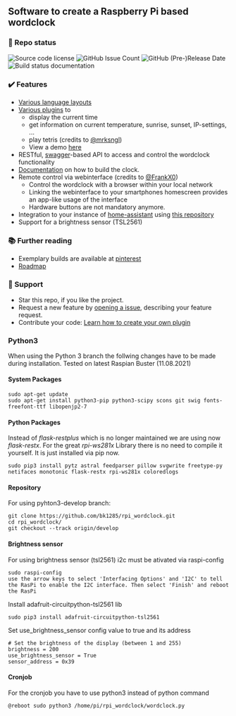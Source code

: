 ## Software to create a Raspberry Pi based wordclock

### :vertical_traffic_light: Repo status

<p align="left">
 <img alt="Source code license" src="https://img.shields.io/badge/license-GPL--3.0-informational"/>
 <img alt="GitHub Issue Count" src="https://img.shields.io/github/issues/bk1285/rpi_wordclock"/>
 <img alt="GitHub (Pre-)Release Date" src="https://img.shields.io/github/release-date-pre/bk1285/rpi_wordclock">
 <img alt="Build status documentation" src="https://readthedocs.org/projects/rpi-wordclock/badge/"/>
</p>

### ✔️ Features
 * [Various language layouts](https://github.com/bk1285/rpi_wordclock/tree/master/wordclock_layouts)
 * [Various plugins](https://github.com/bk1285/rpi_wordclock/tree/master/wordclock_plugins) to
     * display the current time
     * get information on current temperature, sunrise, sunset, IP-settings, ...
     * play tetris (credits to [@mrksngl](https://github.com/mrksngl))
     * View a demo [here](https://youtu.be/wcLQDykRBbM?t=84)
 * RESTful, [swagger](https://swagger.io/specification/)-based API to access and control the wordclock functionality
 * [Documentation](http://rpi-wordclock.readthedocs.io/en/master/) on how to build the clock.
 * Remote control via webinterface (credits to [@FrankX0](https://github.com/FrankX0))
     * Control the wordclock with a browser within your local network
     * Linking the webinterface to your smartphones homescreen provides an app-like usage of the interface
     * Hardware buttons are not mandatory anymore.
 * Integration to your instance of [home-assistant](https://www.home-assistant.io/) using [this repository](https://github.com/bk1285/rpi_wordclock_for_homeassistant/)
 * Support for a brightness sensor (TSL2561)
  
### :books: Further reading
 * Exemplary builds are available at [pinterest](https://www.pinterest.de/berndkrolla/wordclock-gallery/)
 * [Roadmap](https://github.com/bk1285/rpi_wordclock/projects)

### 👏 Support 
 * Star this repo, if you like the project. 
 * Request a new feature by [opening a issue](https://github.com/bk1285/rpi_wordclock/issues), describing your feature request.
 * Contribute your code: [Learn how to create your own plugin](https://rpi-wordclock.readthedocs.io/en/master/doc_further_reading.html#adding-a-new-plugin)

### Python3
When using the Python 3 branch the follwing changes have to be made during installation.
Tested on latest Raspian Buster (11.08.2021)

#### System Packages
```
sudo apt-get update
sudo apt-get install python3-pip python3-scipy scons git swig fonts-freefont-ttf libopenjp2-7
```

#### Python Packages
Instead of *flask-restplus* which is no longer maintained we are using now *flask-restx*.
For the great *rpi-ws281x* Library there is no need to compile it yourself. It is just installed via pip now.

```
sudo pip3 install pytz astral feedparser pillow svgwrite freetype-py netifaces monotonic flask-restx rpi-ws281x coloredlogs
```

#### Repository
For using pyhton3-develop branch:

```
git clone https://github.com/bk1285/rpi_wordclock.git
cd rpi_wordclock/
git checkout --track origin/develop
```

#### Brightness sensor

For using brightness sensor (tsl2561) i2c must be ativated via raspi-config

```
sudo raspi-config
use the arrow keys to select 'Interfacing Options' and 'I2C' to tell the RasPi to enable the I2C interface. Then select 'Finish' and reboot the RasPi
```

Install adafruit-circuitpython-tsl2561 lib
```
sudo pip3 install adafruit-circuitpython-tsl2561
```

Set use_brightness_sensor config value to true and its address
```
# Set the brightness of the display (between 1 and 255)
brightness = 200
use_brightness_sensor = True
sensor_address = 0x39
```

#### Cronjob
For the cronjob you have to use python3 instead of python command

```
@reboot sudo python3 /home/pi/rpi_wordclock/wordclock.py
```
